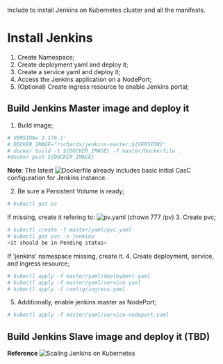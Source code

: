 Include to install Jenkins on Kubernetes cluster and all the manifests.
# Install Jenkins
1. Create Namespace;
2. Create deployment yaml and deploy it;
3. Create a service yaml and deploy it;
4. Access the Jenkins application on a NodePort;
5. (Optional) Create ingress resource to enable Jenkins portal;
## Build Jenkins Master image and deploy it

1. Build image;
```bash
# VERSION='2.176.1'
# DOCKER_IMAGE="richardx/jenkins-master:${VERSION}"
# docker build -t ${DOCKER_IMAGE} -f master/Dockerfile .
#docker push ${DOCKER_IMAGE}
```
**Note**:
The latest ![Dockerfile](./master/Dockerfile) already includes basic initial CasC configuration for Jenkins instance.

2. Be sure a Persistent Volume is ready;
```bash
# kubectl get pv
```
If missing, create it refering to: ![pv.yaml](master/yaml/pv.yaml) (chown 777 /pv)
3. Create pvc;
```bash
# kubectl create -f master/yaml/pvc.yaml
# kubectl get pvc -n jenkins
<it should be in Pending status>
```
If 'jenkins' namespace missing, create it.
4. Create deployment, service, and ingress resource;
```bash
# kubectl apply -f master/yaml/deployment.yaml
# kubectl apply -f master/yaml/service.yaml
# kubectl apply -f config/ingress.yaml
```
5. Additionally, enable jenkins master as NodePort;
```bash
# kubectl apply -f master/yaml/service-nodeport.yaml
```

## Build Jenkins Slave image and deploy it (TBD)


**Reference**
![Scaling Jenkins on Kubernetes](https://medium.com/faun/how-to-setup-scalable-jenkins-on-kubernetes-f5c1b7d439cd)
